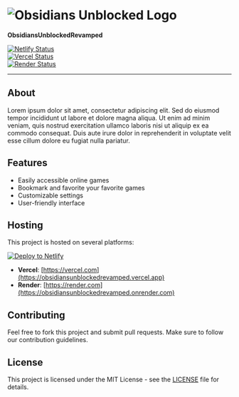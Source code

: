 # ![Obsidians Unblocked Logo](https://obsidianig.com/assets/obsidians-unblocked-high-resolution-logo-transparent.png)  
**ObsidiansUnblockedRevamped**  

[![Netlify Status](https://api.netlify.com/api/v1/badges/.../deploy-status)](https://app.netlify.com/sites/obsidiansunblockedrevamped/deploys)  
[![Vercel Status](https://vercel.com/button)](https://vercel.com/project-name)  
[![Render Status](https://render.com/button)](https://render.com/project-name)

---

## About  
Lorem ipsum dolor sit amet, consectetur adipiscing elit. Sed do eiusmod tempor incididunt ut labore et dolore magna aliqua. Ut enim ad minim veniam, quis nostrud exercitation ullamco laboris nisi ut aliquip ex ea commodo consequat. Duis aute irure dolor in reprehenderit in voluptate velit esse cillum dolore eu fugiat nulla pariatur.  

## Features  
- Easily accessible online games  
- Bookmark and favorite your favorite games  
- Customizable settings  
- User-friendly interface

## Hosting  
This project is hosted on several platforms:  

[![Deploy to Netlify](https://www.netlify.com/img/deploy/button.svg)](https://app.netlify.com/start/deploy?repository=repository_url)
- **Vercel**: [https://vercel.com](https://obsidiansunblockedrevamped.vercel.app)  
- **Render**: [https://render.com](https://obsidiansunblockedrevamped.onrender.com)

## Contributing  
Feel free to fork this project and submit pull requests. Make sure to follow our contribution guidelines.

## License  
This project is licensed under the MIT License - see the [LICENSE](LICENSE) file for details.
